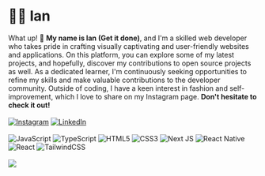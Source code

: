 # 🏋️‍♂️ Ian<br/>
What up! 👋 <b>My name is Ian (Get it done)</b>, and I'm a skilled web developer who takes pride in crafting visually captivating and user-friendly websites and applications. On this platform, you can explore some of my latest projects, and hopefully, discover my contributions to open source projects as well. As a dedicated learner, I'm continuously seeking opportunities to refine my skills and make valuable contributions to the developer community. Outside of coding, I have a keen interest in fashion and self-improvement, which I love to share on my Instagram page. <b>Don't hesitate to check it out!</b><br/><br/>
[![Instagram](https://img.shields.io/badge/Instagram-%23E4405F.svg?logo=Instagram&logoColor=white)](https://instagram.com/iancardona001/) [![LinkedIn](https://img.shields.io/badge/LinkedIn-%230077B5.svg?logo=linkedin&logoColor=white)](https://www.linkedin.com/in/ian-cardona-863a3b1a6/)<br/><br/>
![JavaScript](https://img.shields.io/badge/javascript-%23323330.svg?style=for-the-badge&logo=javascript&logoColor=%23F7DF1E) ![TypeScript](https://img.shields.io/badge/typescript-%23007ACC.svg?style=for-the-badge&logo=typescript&logoColor=white) ![HTML5](https://img.shields.io/badge/html5-%23E34F26.svg?style=for-the-badge&logo=html5&logoColor=white) ![CSS3](https://img.shields.io/badge/css3-%231572B6.svg?style=for-the-badge&logo=css3&logoColor=white) ![Next JS](https://img.shields.io/badge/Next-black?style=for-the-badge&logo=next.js&logoColor=white) ![React Native](https://img.shields.io/badge/react_native-%2320232a.svg?style=for-the-badge&logo=react&logoColor=%2361DAFB) ![React](https://img.shields.io/badge/react-%2320232a.svg?style=for-the-badge&logo=react&logoColor=%2361DAFB) ![TailwindCSS](https://img.shields.io/badge/tailwindcss-%2338B2AC.svg?style=for-the-badge&logo=tailwind-css&logoColor=white)<br/><br/>
![](https://github-readme-stats.vercel.app/api?username=ianiscardona&theme=dracula&hide_border=true&include_all_commits=false&count_private=true)<br/><br/>

<!-- Proudly created with GPRM ( https://gprm.itsvg.in ) -->
